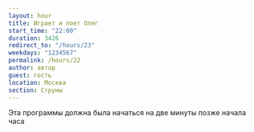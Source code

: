 ```yaml
---
layout: hour
title: Играет и поет Олег
start_time: "22:00"
duration: 3426
redirect_to: "/hours/23"
weekdays: "1234567"
permalink: /hours/22
author: автор
guest: гость  
location: Москва
section: Струны
---
```


Эта программы должна была начаться на две минуты позже начала часа
